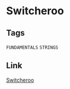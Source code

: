 # Switcheroo


## Tags

`FUNDAMENTALS` `STRINGS`

## Link

[Switcheroo](https://www.codewars.com/kata/57f759bb664021a30300007d)